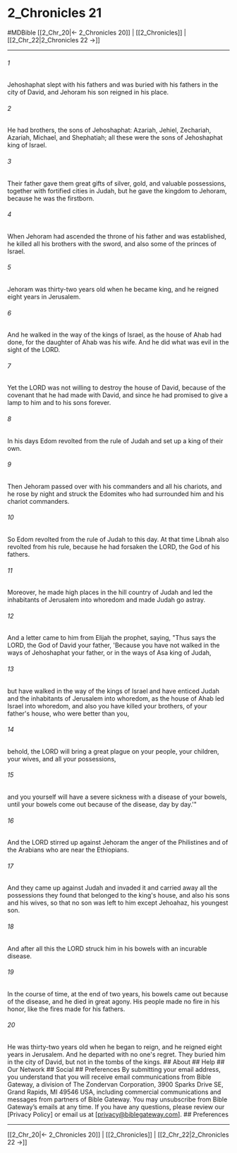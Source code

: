 # 2_Chronicles 21
#MDBible
[[2_Chr_20|← 2_Chronicles 20]] | [[2_Chronicles]] | [[2_Chr_22|2_Chronicles 22 →]]

***






###### 1 


Jehoshaphat slept with his fathers and was buried with his fathers in the city of David, and Jehoram his son reigned in his place. 





###### 2 


He had brothers, the sons of Jehoshaphat: Azariah, Jehiel, Zechariah, Azariah, Michael, and Shephatiah; all these were the sons of Jehoshaphat king of Israel. 





###### 3 


Their father gave them great gifts of silver, gold, and valuable possessions, together with fortified cities in Judah, but he gave the kingdom to Jehoram, because he was the firstborn. 





###### 4 


When Jehoram had ascended the throne of his father and was established, he killed all his brothers with the sword, and also some of the princes of Israel. 





###### 5 


Jehoram was thirty-two years old when he became king, and he reigned eight years in Jerusalem. 





###### 6 


And he walked in the way of the kings of Israel, as the house of Ahab had done, for the daughter of Ahab was his wife. And he did what was evil in the sight of the LORD. 





###### 7 


Yet the LORD was not willing to destroy the house of David, because of the covenant that he had made with David, and since he had promised to give a lamp to him and to his sons forever. 





###### 8 


In his days Edom revolted from the rule of Judah and set up a king of their own. 





###### 9 


Then Jehoram passed over with his commanders and all his chariots, and he rose by night and struck the Edomites who had surrounded him and his chariot commanders. 





###### 10 


So Edom revolted from the rule of Judah to this day. At that time Libnah also revolted from his rule, because he had forsaken the LORD, the God of his fathers. 





###### 11 


Moreover, he made high places in the hill country of Judah and led the inhabitants of Jerusalem into whoredom and made Judah go astray. 





###### 12 


And a letter came to him from Elijah the prophet, saying, "Thus says the LORD, the God of David your father, 'Because you have not walked in the ways of Jehoshaphat your father, or in the ways of Asa king of Judah, 





###### 13 


but have walked in the way of the kings of Israel and have enticed Judah and the inhabitants of Jerusalem into whoredom, as the house of Ahab led Israel into whoredom, and also you have killed your brothers, of your father's house, who were better than you, 





###### 14 


behold, the LORD will bring a great plague on your people, your children, your wives, and all your possessions, 





###### 15 


and you yourself will have a severe sickness with a disease of your bowels, until your bowels come out because of the disease, day by day.'" 





###### 16 


And the LORD stirred up against Jehoram the anger of the Philistines and of the Arabians who are near the Ethiopians. 





###### 17 


And they came up against Judah and invaded it and carried away all the possessions they found that belonged to the king's house, and also his sons and his wives, so that no son was left to him except Jehoahaz, his youngest son. 





###### 18 


And after all this the LORD struck him in his bowels with an incurable disease. 





###### 19 


In the course of time, at the end of two years, his bowels came out because of the disease, and he died in great agony. His people made no fire in his honor, like the fires made for his fathers. 





###### 20 


He was thirty-two years old when he began to reign, and he reigned eight years in Jerusalem. And he departed with no one's regret. They buried him in the city of David, but not in the tombs of the kings. ## About ## Help ## Our Network ## Social ## Preferences By submitting your email address, you understand that you will receive email communications from Bible Gateway, a division of The Zondervan Corporation, 3900 Sparks Drive SE, Grand Rapids, MI 49546 USA, including commercial communications and messages from partners of Bible Gateway. You may unsubscribe from Bible Gateway&rsquo;s emails at any time. If you have any questions, please review our [Privacy Policy] or email us at [privacy@biblegateway.com]. ## Preferences

***

[[2_Chr_20|← 2_Chronicles 20]] | [[2_Chronicles]] | [[2_Chr_22|2_Chronicles 22 →]]
